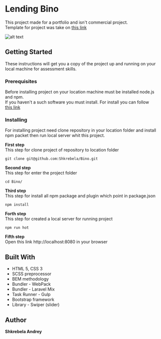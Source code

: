 # Lending Bino
This project made for a portfolio and isn't commercial project.<br> 
Template for project was take on [this link](https://www.behance.net/gallery/28954423/Freebie-Bino-Landing-Page-PSD-Template)

![alt text](https://github.com/Shkrebela/TEST/blob/master/ezgif.com-resize%20(1).gif?raw=true)

## Getting Started
These instructions will get you a copy of the project up and running on your local machine for assessment skills.

### Prerequisites
Before installing project on your location machine must be installed node.js and npm.<br>
If you haven't a such software you must install. For install you can follow [this link](https://nodejs.org/uk/download/package-manager/)

### Installing
For installing project need clone repository in your location folder and install npm packet then run local server whit this project. 

**First step**<br> 
This step for clone project of repository to location folder
```
git clone git@github.com:Shkrebela/Bino.git
```
**Second step**<br> 
This step for enter the project folder
```
cd Bino/
```
**Third step**<br> 
This step for install all npm package and plugin which point in package.json
```
npm install
```
**Forth step**<br>
This step for created a local server for running project
```
npm run hot 
```
**Fifth step**<br>
Open this link http://localhost:8080 in your browser

## Built With

* HTML 5, CSS 3
* SCSS preprocessor
* BEM methodology
* Bundler - WebPack
* Bundler - Laravel Mix
* Task Runner - Gulp
* Bootstrap framework
* Library - Swiper (slider)

## Author
**Shkrebela Andrey** 